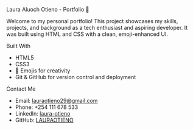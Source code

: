 Laura Aluoch Otieno - Portfolio 🌟

Welcome to my personal  portfolio! This project showcases my skills, projects, and background as a tech enthusiast and aspiring developer.
It was built using HTML and CSS with a clean, emoji-enhanced UI.

Built With
- HTML5
- CSS3
- 🎨 Emojis for creativity
- Git & GitHub for version control and deployment

 Contact Me
- Email: lauraotieno29@gmail.com  
- Phone: +254 111 678 533  
- LinkedIn: [laura-otieno](https://www.linkedin.com/in/laura-otieno-998221246)  
- GitHub: [LAURAOTIENO](https://github.com/LAURAOTIENO)

